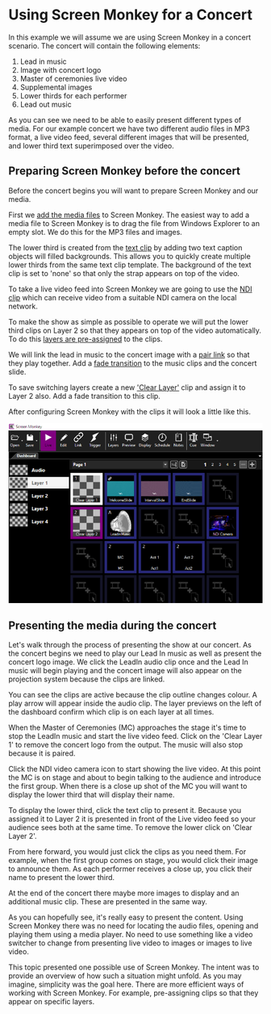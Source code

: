 # Using Screen Monkey for a Concert

In this example we will assume we are using Screen Monkey in a concert scenario. The concert will contain the following elements:

1.  Lead in music
2.  Image with concert logo  
3.  Master of ceremonies live video
4.  Supplemental images 
5.  Lower thirds for each performer  
6.  Lead out music

As you can see we need to be able to easily present different types of media. For our example concert we have two different audio files in MP3 format, a live video feed, several different images that will be presented, and lower third text superimposed over the video.

## Preparing Screen Monkey before the concert
Before the concert begins you will want to prepare Screen Monkey and our media. 

First we [add the media files](../reference/CreatingClips.md) to Screen Monkey. The easiest way to add a media file to Screen Monkey is to drag the file from Windows Explorer to an empty slot. We do this for the MP3 files and images. 

The lower third is created from the [text clip](../reference/clipTypes/Text/TextClip.md) by adding two text caption objects will filled backgrounds. This allows you to quickly create multiple lower thirds from the same text clip template. The background of the text clip is set to 'none' so that only the strap appears on top of the video.

To take a live video feed into Screen Monkey we are going to use the [NDI clip](../reference/clipTypes/ndi.md) which can receive video from a suitable NDI camera on the local network.

To make the show as simple as possible to operate we will put the lower third clips on Layer 2 so that they appears on top of the video automatically. To do this [layers are pre-assigned](../reference/clipSettings/layer.md) to the clips. 

We will link the lead in music to the concert image with a [pair link](../reference/clipSettings/link.md) so that they play together. Add a [fade transition](../reference/clipSettings/transition.md) to the music clips and the concert slide.

To save switching layers create a new ['Clear Layer'](../reference/clipTypes/ClearLayerClip.md) clip and assign it to Layer 2 also. Add a fade transition to this clip.

After configuring Screen Monkey with the clips it will look a little like this.

![](../images/concert-1.png)

## Presenting the media during the concert

Let's walk through the process of presenting the show at our concert. As the concert begins we need to play our Lead In music as well as present the concert logo image. We click the LeadIn audio clip once and the Lead In music will begin playing and the concert image will also appear on the projection system because the clips are linked.

You can see the clips are active because the clip outline changes colour. A play arrow will appear inside the audio clip. The layer previews on the left of the dashboard confirm which clip is on each layer at all times.

When the Master of Ceremonies (MC) approaches the stage it's time to stop the LeadIn music and start the live video feed. Click on the 'Clear Layer 1' to remove the concert logo from the output. The music will also stop because it is paired. 

Click the NDI video camera icon to start showing the live video. At this point the MC is on stage and about to begin talking to the audience and introduce the first group. When there is a close up shot of the MC you will want to display the lower third that will display their name.

To display the lower third, click the text clip to present it. Because you assigned it to Layer 2 it is presented in front of the Live video feed so your audience sees both at the same time. To remove the lower click on 'Clear Layer 2'.

From here forward, you would just click the clips as you need them. For example, when the first group comes on stage, you would click their image to announce them. As each performer receives a close up, you click their name to present the lower third. 

At the end of the concert there maybe more images to display and an additional music clip. These are presented in the same way.

As you can hopefully see, it's really easy to present the content. Using Screen Monkey there was no need for locating the audio files, opening and playing them using a media player. No need to use something like a video switcher to change from presenting live video to images or images to live video.

This topic presented one possible use of Screen Monkey. The intent was to provide an overview of how such a situation might unfold. As you may imagine, simplicity was the goal here. There are more efficient ways of working with Screen Monkey. For example, pre-assigning clips so that they appear on specific layers.